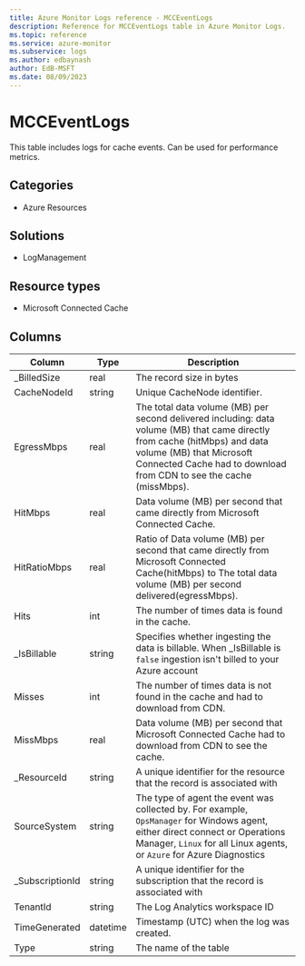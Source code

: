 ```yaml
---
title: Azure Monitor Logs reference - MCCEventLogs
description: Reference for MCCEventLogs table in Azure Monitor Logs.
ms.topic: reference
ms.service: azure-monitor
ms.subservice: logs
ms.author: edbaynash
author: EdB-MSFT
ms.date: 08/09/2023
---
```


# MCCEventLogs

This table includes logs for cache events. Can be used for performance metrics.

## Categories

- Azure Resources
## Solutions

- LogManagement
## Resource types

- Microsoft Connected Cache




## Columns

| Column | Type | Description |
|---|---|---|
| _BilledSize | real | The record size in bytes |
| CacheNodeId | string | Unique CacheNode identifier. |
| EgressMbps | real | The total data volume (MB) per second delivered including: data volume (MB) that came directly from cache (hitMbps) and data volume (MB) that Microsoft Connected Cache had to download from CDN to see the cache (missMbps). |
| HitMbps | real | Data volume (MB) per second that came directly from Microsoft Connected Cache. |
| HitRatioMbps | real | Ratio of Data volume (MB) per second that came directly from Microsoft Connected Cache(hitMbps) to The total data volume (MB) per second delivered(egressMbps). |
| Hits | int | The number of times data is found in the cache. |
| _IsBillable | string | Specifies whether ingesting the data is billable. When _IsBillable is `false` ingestion isn't billed to your Azure account |
| Misses | int | The number of times data is not found in the cache and had to download from CDN. |
| MissMbps | real | Data volume (MB) per second that Microsoft Connected Cache had to download from CDN to see the cache. |
| _ResourceId | string | A unique identifier for the resource that the record is associated with |
| SourceSystem | string | The type of agent the event was collected by. For example, `OpsManager` for Windows agent, either direct connect or Operations Manager, `Linux` for all Linux agents, or `Azure` for Azure Diagnostics |
| _SubscriptionId | string | A unique identifier for the subscription that the record is associated with |
| TenantId | string | The Log Analytics workspace ID |
| TimeGenerated | datetime | Timestamp (UTC) when the log was created. |
| Type | string | The name of the table |
